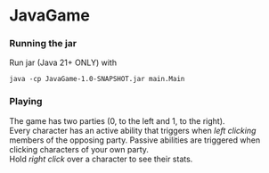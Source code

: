 # JavaGame

### Running the jar

Run jar (Java 21+ ONLY) with

```
java -cp JavaGame-1.0-SNAPSHOT.jar main.Main
```

### Playing

The game has two parties (0, to the left and 1, to the right).  
Every character has an active ability that triggers when *left clicking* members of the opposing party. Passive abilities are triggered when clicking characters of your own party.  
Hold *right click* over a character to see their stats.